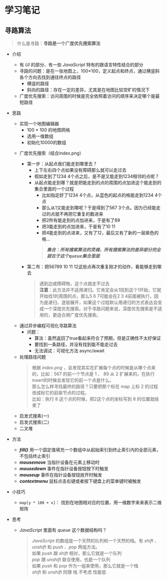 # 学习笔记
## 寻路算法
  > 什么是寻路：**寻路是一个广度优先搜索算法**

  - 介绍
  
    - 有 *UI* 的部分、有一些 *JavaScript* 特有的跟语言特性结合的部分
    * 寻路的问题：是在一张地图上，100*100，定义起点和终点，通过横竖斜各个方向去找到通往终点的路径
      - 横竖的路径
      * 斜向的路径：存在一定的差异，尤其是在地图比较空旷的情况下
    - 广度优先搜索：访问周围的时候是完全依照着访问的顺序来决定哪个是最短路径
  
  * 思路
    - 实现一个地图编辑器
      * 100 * 100 的地图网格
      - 选用一维数组
      * 初始化10000的数组

    * 广度优先搜索（结合index.png）
      - 第一步：从起点我们能走到哪里去？
        * 上下左右四个点如果没有障碍那么就可以走过去
        - 假如走到了1234 4个点之后，是不是又能走到1234相邻的点呢？
        * 从起点能走到哪？就是把能走到的点的周围的点加进这个能走到的集合里面的一个过程
          - 比如指定好了1234 4个点，从蓝色的起点的格能走到1234 4个点
          * 那么从1又能走到哪呢？于是得到了567 3个点。因为已经能走过的点就不再把它重复的数进来
          - 把2所有能走到的点加进来，于是有了89
          * 把3能走到的点加进来，于是有了10 11
          - 把4能走到的点进来，又有了12，最后又有了新的一层紫色的格...
          > ***集合：所有搜索算法的灵魂，所有搜索算法的差异部分完全就在于这个queue集合里面***
      
      * 第二布：把56789 10 11 12这些点再次重复刚才的动作，看能够走到哪去
        > 遇到边或障碍物，这个点就走不过去<br>
        > **注意**：此方法并不适用递归。它肯定会从1找到这个1开始，它就开始找1的周围的点，那么5 6 7可能会在2 3 4前面被执行，因为是递归，逐层展开，如果这个过程默认用递归的方式表达会变成一个深度优先搜索。对于寻路问题来说，深度优先搜索是不适用的，更适合用广度优先搜索。 
    - 通过异步编程可视化寻路算法
      * 问题：
        - 算法：虽然返回了true看起来符合了预期，但是正确性不太好保证
        * 要找到一条路径，并没有找到能不能走过去
        - 无法调试：可视化方法 async/await
    * 处理路径问题
      > 根据 *index.png* ，会发现其实在扩展每个点的时候是从哪个点来的，比如：567 的前一个节点是 1 、 89 从 2 扩展来的，在执行insert的时候会发现它的前一个点是什么。<br>
      > 那么怎么样寻找最终的路径？只要把那个标在  map 上标 2 的过程改成标它的前驱节点的过程。<br>
      > 比如：执行 8 这个点的时候，把2这个点的坐标写到 8 的位置就结束了
    - 启发式搜素(一)
    * 启发式搜索(二)
    - 二叉堆


  * 方法
    - ***fill()*** 用一个固定值填充一个数组中从起始索引到终止索引内的全部元素，不包括终止索引
    * ***mousemove*** 当指针设备在元素上移动时
    - ***mousedown*** 事件在指针设备按钮按下时触发
    * ***mouseup*** 事件在指针设备按钮放开时触发
    - ***contextmenu*** 鼠标点击右键或者按下键盘上的菜单键时被触发
  
  * 小技巧
    - `map[y * 100 + x]`： 找到在地图相对应的位置，用一维数字来来表示二维矩阵
  * 思考
    - *JavaScript* 里面有 *queue* 这个数据结构吗？
      > *JavaScript* 的数组是一个天然的队列和一个天然的栈。有 *shift* 、*unshift* 和 *push* 、*pop* 两组方法。<br>
      > 如果 *push* 跟 *shift* 相对，那么它就是一个队列<br>
      > *pop* 跟 *unshift* 联合使用，也是一个队列<br>
      > 如果 *push* 和 *pop* 作为一组来使用，那么它就是一个栈<br>
      > *shift* 和 *unshift* 同理 栈  不考虑  性能低